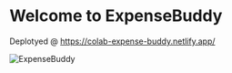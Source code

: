# Welcome to ExpenseBuddy

Deplotyed @ https://colab-expense-buddy.netlify.app/

![ExpenseBuddy](https://github.com/Co-Lab-You-Belong-in-Tech/ExpenseBuddy/assets/104227345/c4ef428e-acf6-4084-872e-55b46197bbf4)
